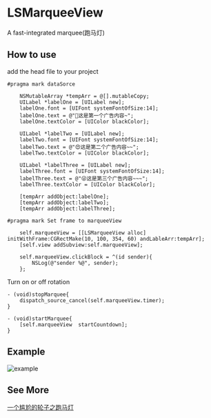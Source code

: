 # LSMarqueeView
A fast-integrated marquee(跑马灯)

## How to use
add the head file to your project

```objc
#pragma mark dataSorce
    
    NSMutableArray *tempArr = @[].mutableCopy;
    UILabel *labelOne = [UILabel new];
    labelOne.font = [UIFont systemFontOfSize:14];
    labelOne.text = @"🤩这是第一个广告内容~";
    labelOne.textColor = [UIColor blackColor];
    
    UILabel *labelTwo = [UILabel new];
    labelTwo.font = [UIFont systemFontOfSize:14];
    labelTwo.text = @"😍这是第二个广告内容~~";
    labelTwo.textColor = [UIColor blackColor];
    
    UILabel *labelThree = [UILabel new];
    labelThree.font = [UIFont systemFontOfSize:14];
    labelThree.text = @"😜这是第三个广告内容~~~";
    labelThree.textColor = [UIColor blackColor];
    
    [tempArr addObject:labelOne];
    [tempArr addObject:labelTwo];
    [tempArr addObject:labelThree];
    
#pragma mark Set frame to marqueeView
    
    self.marqueeView = [[LSMarqueeView alloc] initWithFrame:CGRectMake(10, 100, 354, 60) andLableArr:tempArr];
    [self.view addSubview:self.marqueeView];
    
    self.marqueeView.clickBlock = ^(id sender){
        NSLog(@"sender %@", sender);
    };
```

Turn on or off rotation
    
```objc
- (void)stopMarquee{
    dispatch_source_cancel(self.marqueeView.timer);
}

- (void)startMarquee{
    [self.marqueeView  startCountdown];
}
```

## Example
![example](http://owggkxf9w.bkt.clouddn.com/example.gif)

## See More
[一个尴尬的轮子之跑马灯](https://www.lsrain.com/2017/07/19/iOS/一个尴尬的轮子之_跑马灯/)

